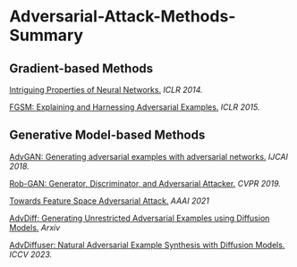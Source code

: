 # Adversarial-Attack-Methods-Summary

## **Gradient-based Methods**
[Intriguing Properties of Neural Networks.](Gradient-based/Intriguing-properties-of-neural-networks.md) *ICLR 2014.*

[FGSM: Explaining and Harnessing Adversarial Examples.](Gradient-based/FGSM.md) *ICLR 2015.*

## **Generative Model-based Methods**
[AdvGAN: Generating adversarial examples with adversarial networks.](GenerativeModel-based/AdvGAN.md) *IJCAI 2018.*

[Rob-GAN: Generator, Discriminator, and Adversarial Attacker.](GenerativeModel-based/Rob-GAN.md) *CVPR 2019.*

[Towards Feature Space Adversarial Attack.](GenerativeModel-based/Towards-Feature-Space-Adversarial-Attack.md) *AAAI 2021*

[AdvDiff: Generating Unrestricted Adversarial Examples using Diffusion Models.](GenerativeModel-based/AdvDiff.md) *Arxiv*

[AdvDiffuser: Natural Adversarial Example Synthesis with Diffusion Models.](GenerativeModel-based/AdvDiffuser.md) *ICCV 2023.*
